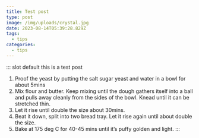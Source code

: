 ```yaml
---
title: Test post
type: post
image: /img/uploads/crystal.jpg
date: 2023-08-14T05:39:28.829Z
tags:
  - tips
categories:
  - tips
---
```

::: slot default
this is a test post

<!-- more -->

1. Proof the yeast by putting the salt sugar yeast and water in a bowl for about 5mins 
2. Mix flour and butter. Keep mixing until the dough gathers itself into a ball and pulls away cleanly from the sides of the bowl. Knead until it can be stretched thin. 
3. Let it rise until double the size about 30mins.
4. Beat it down, split into two bread tray. Let it rise again until about double the size. 
5. Bake at 175 deg C for 40-45 mins until it’s puffy golden and light. 
:::